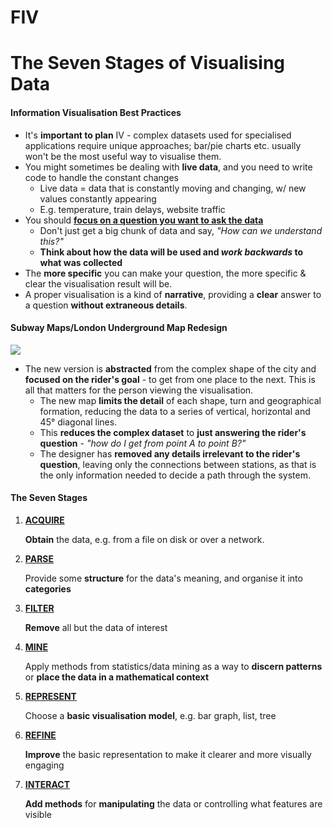 # FIV

# The Seven Stages of Visualising Data

#### Information Visualisation Best Practices

- It's **important to plan** IV - complex datasets used for specialised applications require unique approaches; bar/pie charts etc. usually won't be the most useful way to visualise them.
- You might sometimes be dealing with **live data**, and you need to write code to handle the constant changes
  - Live data = data that is constantly moving and changing, w/ new values constantly appearing
  - E.g. temperature, train delays, website traffic
- You should **<u>focus on a question you want to ask the data</u>**
  - Don't just get a big chunk of data and say, *"How can we understand this?"* 
  - **Think about how the data will be used and *work backwards* to what was collected**
- The **more specific** you can make your question, the more specific & clear the visualisation result will be. 
- A proper visualisation is a kind of **narrative**, providing a **clear** answer to a question **without extraneous details**.

#### Subway Maps/London Underground Map Redesign

![](../img/london_underground.png)

- The new version is **abstracted** from the complex shape of the city and **focused on the rider's goal** - to get from one place to the next. This is all that matters for the person viewing the visualisation.
  - The new map **limits the detail** of each shape, turn and geographical formation, reducing the data to a series of vertical, horizontal and 45° diagonal lines.
  - This **reduces the complex dataset** to **just answering the rider's question** - *"how do I get from point A to point B?"*
  - The designer has **removed any details irrelevant to the rider's question**, leaving only the connections between stations, as that is the only information needed to decide a path through the system.

#### The Seven Stages

1. **<u>ACQUIRE</u>** 

   **Obtain** the data, e.g. from a file on disk or over a network.

2. **<u>PARSE</u>**

   Provide some **structure** for the data's meaning, and organise it into **categories**

3. **<u>FILTER</u>**

   **Remove** all but the data of interest

4. **<u>MINE</u>**

   Apply methods from statistics/data mining as a way to **discern patterns** or **place the data in a mathematical context**

5. **<u>REPRESENT</u>**

   Choose a **basic visualisation model**, e.g. bar graph, list, tree

6. **<u>REFINE</u>**

   **Improve** the basic representation to make it clearer and more visually engaging

7. **<u>INTERACT</u>**

   **Add methods** for **manipulating** the data or controlling what features are visible